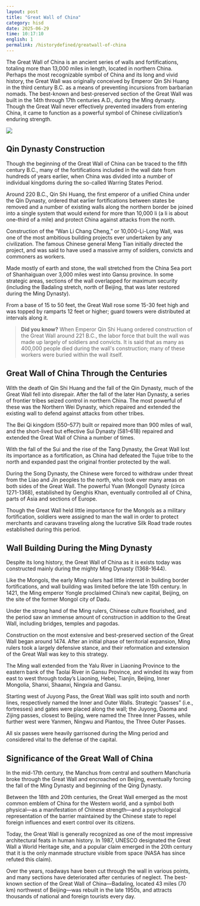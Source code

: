 ```yaml
---
layout: post
title: "Great Wall of China"
category: hisd
date: 2025-06-29
time: 10:17:10
english: 1
permalink: /historydefined/greatwall-of-china
---
```


The Great Wall of China is an ancient series of walls and fortifications, totaling more than 13,000 miles in length, located in northern China. Perhaps the most recognizable symbol of China and its long and vivid history, the Great Wall was originally conceived by Emperor Qin Shi Huang in the third century B.C. as a means of preventing incursions from barbarian nomads. The best-known and best-preserved section of the Great Wall was built in the 14th through 17th centuries A.D., during the Ming dynasty. Though the Great Wall never effectively prevented invaders from entering China, it came to function as a powerful symbol of Chinese civilization’s enduring strength.

![](https://res.cloudinary.com/aenetworks/image/upload/c_fill,ar_2,w_3840,h_1920,g_auto/dpr_auto/f_auto/q_auto:eco/v1/great-wall-china-gettyimages-72710401?_a=BAVAZGDX0)

## Qin Dynasty Construction

Though the beginning of the Great Wall of China can be traced to the fifth century B.C., many of the fortifications included in the wall date from hundreds of years earlier, when China was divided into a number of individual kingdoms during the so-called Warring States Period.

Around 220 B.C., Qin Shi Huang, the first emperor of a unified China under the Qin Dynasty, ordered that earlier fortifications between states be removed and a number of existing walls along the northern border be joined into a single system that would extend for more than 10,000 li (a li is about one-third of a mile) and protect China against attacks from the north.

Construction of the “Wan Li Chang Cheng,” or 10,000-Li-Long Wall, was one of the most ambitious building projects ever undertaken by any civilization. The famous Chinese general Meng Tian initially directed the project, and was said to have used a massive army of soldiers, convicts and commoners as workers.

Made mostly of earth and stone, the wall stretched from the China Sea port of Shanhaiguan over 3,000 miles west into Gansu province. In some strategic areas, sections of the wall overlapped for maximum security (including the Badaling stretch, north of Beijing, that was later restored during the Ming Dynasty).

From a base of 15 to 50 feet, the Great Wall rose some 15-30 feet high and was topped by ramparts 12 feet or higher; guard towers were distributed at intervals along it.

> **Did you know?** When Emperor Qin Shi Huang ordered construction of the Great Wall around 221 B.C., the labor force that built the wall was made up largely of soldiers and convicts. It is said that as many as 400,000 people died during the wall's construction; many of these workers were buried within the wall itself.

## Great Wall of China Through the Centuries

With the death of Qin Shi Huang and the fall of the Qin Dynasty, much of the Great Wall fell into disrepair. After the fall of the later Han Dynasty, a series of frontier tribes seized control in northern China. The most powerful of these was the Northern Wei Dynasty, which repaired and extended the existing wall to defend against attacks from other tribes.

The Bei Qi kingdom (550–577) built or repaired more than 900 miles of wall, and the short-lived but effective Sui Dynasty (581–618) repaired and extended the Great Wall of China a number of times.

With the fall of the Sui and the rise of the Tang Dynasty, the Great Wall lost its importance as a fortification, as China had defeated the Tujue tribe to the north and expanded past the original frontier protected by the wall.

During the Song Dynasty, the Chinese were forced to withdraw under threat from the Liao and Jin peoples to the north, who took over many areas on both sides of the Great Wall. The powerful Yuan (Mongol) Dynasty (circa 1271-1368), established by Genghis Khan, eventually controlled all of China, parts of Asia and sections of Europe.

Though the Great Wall held little importance for the Mongols as a military fortification, soldiers were assigned to man the wall in order to protect merchants and caravans traveling along the lucrative Silk Road trade routes established during this period.

## Wall Building During the Ming Dynasty

Despite its long history, the Great Wall of China as it is exists today was constructed mainly during the mighty Ming Dynasty (1368-1644).

Like the Mongols, the early Ming rulers had little interest in building border fortifications, and wall building was limited before the late 15th century. In 1421, the Ming emperor Yongle proclaimed China’s new capital, Beijing, on the site of the former Mongol city of Dadu.

Under the strong hand of the Ming rulers, Chinese culture flourished, and the period saw an immense amount of construction in addition to the Great Wall, including bridges, temples and pagodas.

Construction on the most extensive and best-preserved section of the Great Wall began around 1474. After an initial phase of territorial expansion, Ming rulers took a largely defensive stance, and their reformation and extension of the Great Wall was key to this strategy.

The Ming wall extended from the Yalu River in Liaoning Province to the eastern bank of the Taolai River in Gansu Province, and winded its way from east to west through today’s Liaoning, Hebei, Tianjin, Beijing, Inner Mongolia, Shanxi, Shaanxi, Ningxia and Gansu.

Starting west of Juyong Pass, the Great Wall was split into south and north lines, respectively named the Inner and Outer Walls. Strategic “passes” (i.e., fortresses) and gates were placed along the wall; the Juyong, Daoma and Zijing passes, closest to Beijing, were named the Three Inner Passes, while further west were Yanmen, Ningwu and Piantou, the Three Outer Passes.

All six passes were heavily garrisoned during the Ming period and considered vital to the defense of the capital.

## Significance of the Great Wall of China

In the mid-17th century, the Manchus from central and southern Manchuria broke through the Great Wall and encroached on Beijing, eventually forcing the fall of the Ming Dynasty and beginning of the Qing Dynasty.

Between the 18th and 20th centuries, the Great Wall emerged as the most common emblem of China for the Western world, and a symbol both physical—as a manifestation of Chinese strength—and a psychological representation of the barrier maintained by the Chinese state to repel foreign influences and exert control over its citizens.

Today, the Great Wall is generally recognized as one of the most impressive architectural feats in human history. In 1987, UNESCO designated the Great Wall a World Heritage site, and a popular claim emerged in the 20th century that it is the only manmade structure visible from space (NASA has since refuted this claim).

Over the years, roadways have been cut through the wall in various points, and many sections have deteriorated after centuries of neglect. The best-known section of the Great Wall of China—Badaling, located 43 miles (70 km) northwest of Beijing—was rebuilt in the late 1950s, and attracts thousands of national and foreign tourists every day.
